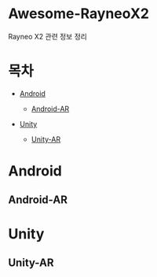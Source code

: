 # Awesome-RayneoX2
Rayneo X2 관련 정보 정리

# 목차

- [Android](#Android)
    - [Android-AR](#Android-AR)
 
- [Unity](#Unity)
    - [Unity-AR](#Unity-AR)

# Android

## Android-AR

# Unity

## Unity-AR
